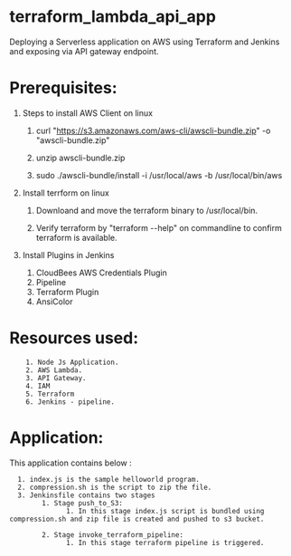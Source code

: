 # terraform_lambda_api_app

Deploying a Serverless application on AWS using Terraform and Jenkins and exposing via API gateway endpoint.
                               

Prerequisites:
=============


1.  Steps to install AWS Client on linux

      1. curl "https://s3.amazonaws.com/aws-cli/awscli-bundle.zip" -o "awscli-bundle.zip"

      2. unzip awscli-bundle.zip

      3. sudo ./awscli-bundle/install -i /usr/local/aws -b /usr/local/bin/aws


2.  Install terrform on linux

      1. Downloand and move the terraform binary to /usr/local/bin.

      2. Verify terraform by  "terraform --help" on commandline to confirm terraform is available.


3.  Install Plugins in Jenkins

      1. CloudBees AWS Credentials Plugin
      2. Pipeline
      3. Terraform Plugin
      4. AnsiColor
      
 Resources used:
 =============
 
        1. Node Js Application.
        2. AWS Lambda.
        3. API Gateway.
        4. IAM
        5. Terraform
        6. Jenkins - pipeline.
        
    
Application:
===========
 This application contains below :

      1. index.js is the sample helloworld program.
      2. compression.sh is the script to zip the file.
      3. Jenkinsfile contains two stages
            1. Stage push_to_S3:
                  1. In this stage index.js script is bundled using compression.sh and zip file is created and pushed to s3 bucket.

            2. Stage invoke_terraform_pipeline:
                  1. In this stage terraform pipeline is triggered.
        
